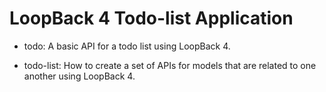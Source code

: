 # LoopBack 4 Todo-list Application

- todo: A basic API for a todo list using LoopBack 4.

- todo-list: How to create a set of APIs for models that are related to one another using LoopBack 4.

